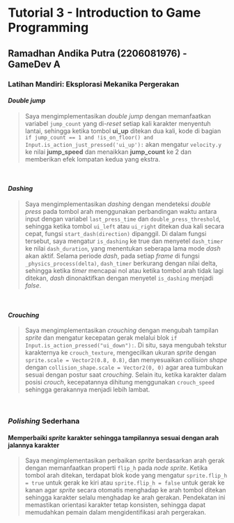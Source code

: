 # Tutorial 3 - Introduction to Game Programming
## Ramadhan Andika Putra (2206081976) - GameDev A <br>

### Latihan Mandiri: Eksplorasi Mekanika Pergerakan

#### *Double jump*
> Saya mengimplementasikan *double jump* dengan memanfaatkan variabel `jump_count` yang di-*reset* setiap kali karakter menyentuh lantai, sehingga ketika tombol **ui_up** ditekan dua kali, kode di bagian `if jump_count == 1 and !is_on_floor() and Input.is_action_just_pressed('ui_up'):` akan mengatur `velocity.y` ke nilai **jump_speed** dan menaikkan **jump_count** ke 2 dan memberikan efek lompatan kedua yang ekstra.
<br>

#### *Dashing*
> Saya mengimplementasikan *dashing* dengan mendeteksi *double press* pada tombol arah menggunakan perbandingan waktu antara input dengan variabel `last_press_time` dan `double_press_threshold`, sehingga ketika tombol `ui_left` atau `ui_right` ditekan dua kali secara cepat, fungsi `start_dash(direction)` dipanggil. Di dalam fungsi tersebut, saya mengatur `is_dashing` ke true dan menyetel `dash_timer` ke nilai `dash_duration`, yang menentukan seberapa lama mode *dash* akan aktif. Selama periode *dash*, pada setiap *frame* di fungsi `_physics_process(delta)`, `dash_timer` berkurang dengan nilai delta, sehingga ketika *timer* mencapai nol atau ketika tombol arah tidak lagi ditekan, *dash* dinonaktifkan dengan menyetel `is_dashing` menjadi *false*.
<br>

#### *Crouching*
> Saya mengimplementasikan *crouching* dengan mengubah tampilan *sprite* dan mengatur kecepatan gerak melalui blok `if Input.is_action_pressed("ui_down"):`. Di situ, saya mengubah tekstur karakternya ke `crouch_texture`, mengecilkan ukuran *sprite* dengan `sprite.scale = Vector2(0.8, 0.8)`, dan menyesuaikan *collision shape* dengan `collision_shape.scale = Vector2(0, 0)` agar area tumbukan sesuai dengan postur saat *crouching*. Selain itu, ketika karakter dalam posisi *crouch*, kecepatannya dihitung menggunakan `crouch_speed` sehingga gerakannya menjadi lebih lambat.<br>

<br>

### *Polishing* Sederhana

#### Memperbaiki *sprite* karakter sehingga tampilannya sesuai dengan arah jalannya karakter
> Saya mengimplementasikan perbaikan *sprite* berdasarkan arah gerak dengan memanfaatkan properti `flip_h` pada *node sprite*. Ketika tombol arah ditekan, terdapat blok kode yang mengatur `sprite.flip_h = true` untuk gerak ke kiri atau `sprite.flip_h = false` untuk gerak ke kanan agar *sprite* secara otomatis menghadap ke arah tombol ditekan sehingga karakter selalu menghadap ke arah gerakan. Pendekatan ini memastikan orientasi karakter tetap konsisten, sehingga dapat memudahkan pemain dalam mengidentifikasi arah pergerakan.